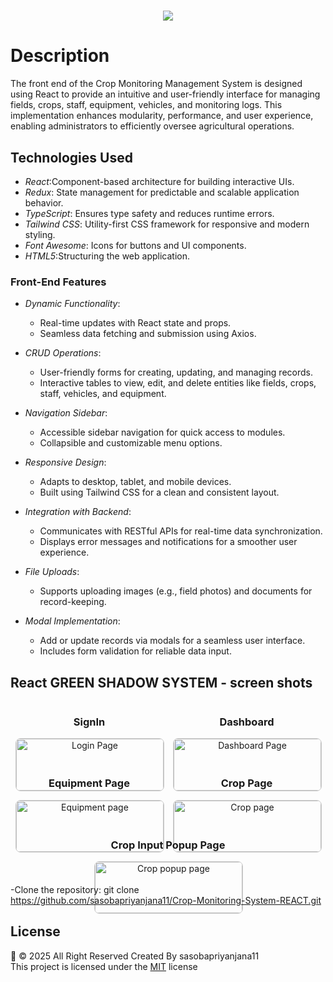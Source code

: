 <h1 align="center">
    <img src="https://readme-typing-svg.herokuapp.com/?font=Righteous&size=35&center=true&vCenter=true&width=1100&height=70&duration=4000&lines=Crop+Monitoring+System+Frontend+React+-+Green+Shadow+(Pvt)+Ltd&color=12b94f" />
</h1>

# Description
The front end of the Crop Monitoring Management System is designed using React to provide an intuitive and user-friendly interface for managing fields, crops, staff, equipment, vehicles, and monitoring logs. This implementation enhances modularity, performance, and user experience, enabling administrators to efficiently oversee agricultural operations.

## Technologies Used

- *React*:Component-based architecture for building interactive UIs.
- *Redux*: State management for predictable and scalable application behavior.
- *TypeScript*: Ensures type safety and reduces runtime errors.
- *Tailwind CSS*: Utility-first CSS framework for responsive and modern styling.
- *Font Awesome*: Icons for buttons and UI components.
- *HTML5*:Structuring the web application.



### Front-End Features

- *Dynamic Functionality*:
    - Real-time updates with React state and props.
    - Seamless data fetching and submission using Axios.

- *CRUD Operations*:
    - User-friendly forms for creating, updating, and managing records.
    - Interactive tables to view, edit, and delete entities like fields, crops, staff, vehicles, and equipment.

- *Navigation Sidebar*:
    - Accessible sidebar navigation for quick access to  modules.
    - Collapsible and customizable menu options.

- *Responsive Design*:
    - Adapts to desktop, tablet, and mobile devices.
    - Built using Tailwind CSS for a clean and consistent layout.

- *Integration with Backend*:
    - Communicates with RESTful APIs for real-time data synchronization.
    - Displays error messages and notifications for a smoother user experience.

- *File Uploads*:
    - Supports uploading images (e.g., field photos) and documents for record-keeping.

- *Modal Implementation*:
    - Add or update records via modals for a seamless user interface.
    - Includes form validation for reliable data input.

## React GREEN SHADOW SYSTEM - screen shots
<div style="display: flex; flex-wrap: wrap; justify-content: center; gap: 16px; text-align: center;">
     <div style="flex: 1 1 calc(50% - 16px); max-width: calc(50% - 16px);">
        <h3>SignIn</h3>
        <img src="https://github.com/user-attachments/assets/cms-pic/signIn.png" alt="Login Page" style="width: 100%; height: auto; border: 1px solid #ccc; border-radius: 8px;">
    </div>
    <div style="flex: 1 1 calc(50% - 16px); max-width: calc(50% - 16px);">
        <h3>Dashboard</h3>
        <img src="https://github.com/user-attachments/assets/cms-pic/dashboard.png" alt="Dashboard Page" style="width: 100%; height: auto; border: 1px solid #ccc; border-radius: 8px;">
    </div>
    <div style="flex: 1 1 calc(50% - 16px); max-width: calc(50% - 16px);">
        <h3>Equipment Page</h3>
        <img src="https://github.com/user-attachments/assets/cms-pic/equipment-table.png" alt="Equipment page" style="width: 100%; height: auto; border: 1px solid #ccc; border-radius: 8px;">
    </div>
    <div style="flex: 1 1 calc(50% - 16px); max-width: calc(50% - 16px);">
        <h3>Crop Page</h3>
        <img src="https://github.com/user-attachments/assets/cms-pic/crop-management-table.png" alt="Crop page" style="width: 100%; height: auto; border: 1px solid #ccc; border-radius: 8px;">
    </div>
    <div style="flex: 1 1 calc(50% - 16px); max-width: calc(50% - 16px);">
        <h3>Crop Input Popup Page</h3>
        <img src="https://github.com/user-attachments/assets/cms-pic/crop-management-save.png" alt="Crop popup page" style="width: 100%; height: auto; border: 1px solid #ccc; border-radius: 8px;">
    </div>
</div>

-Clone the repository:
git clone https://github.com/sasobapriyanjana11/Crop-Monitoring-System-REACT.git

## License
🦇 © 2025 All Right Reserved Created By sasobapriyanjana11
<br/>
This project is licensed under the [MIT](LICENSE) license

